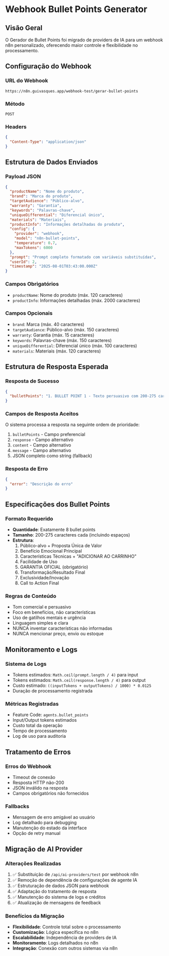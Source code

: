 # Webhook Bullet Points Generator

## Visão Geral
O Gerador de Bullet Points foi migrado de providers de IA para um webhook n8n personalizado, oferecendo maior controle e flexibilidade no processamento.

## Configuração do Webhook

### URL do Webhook
```
https://n8n.guivasques.app/webhook-test/gerar-bullet-points
```

### Método
`POST`

### Headers
```json
{
  "Content-Type": "application/json"
}
```

## Estrutura de Dados Enviados

### Payload JSON
```json
{
  "productName": "Nome do produto",
  "brand": "Marca do produto",
  "targetAudience": "Público-alvo",
  "warranty": "Garantia",
  "keywords": "Palavras-chave",
  "uniqueDifferential": "Diferencial único",
  "materials": "Materiais",
  "productInfo": "Informações detalhadas do produto",
  "config": {
    "provider": "webhook",
    "model": "n8n-bullet-points",
    "temperature": 0.7,
    "maxTokens": 6000
  },
  "prompt": "Prompt completo formatado com variáveis substituídas",
  "userId": 2,
  "timestamp": "2025-08-01T03:43:00.000Z"
}
```

### Campos Obrigatórios
- `productName`: Nome do produto (máx. 120 caracteres)
- `productInfo`: Informações detalhadas (máx. 2000 caracteres)

### Campos Opcionais
- `brand`: Marca (máx. 40 caracteres)
- `targetAudience`: Público-alvo (máx. 150 caracteres)
- `warranty`: Garantia (máx. 15 caracteres)
- `keywords`: Palavras-chave (máx. 150 caracteres)
- `uniqueDifferential`: Diferencial único (máx. 100 caracteres)
- `materials`: Materiais (máx. 120 caracteres)

## Estrutura de Resposta Esperada

### Resposta de Sucesso
```json
{
  "bulletPoints": "1. BULLET POINT 1 - Texto persuasivo com 200-275 caracteres...\n2. BULLET POINT 2 - Texto persuasivo com 200-275 caracteres...\n..."
}
```

### Campos de Resposta Aceitos
O sistema processa a resposta na seguinte ordem de prioridade:
1. `bulletPoints` - Campo preferencial
2. `response` - Campo alternativo
3. `content` - Campo alternativo
4. `message` - Campo alternativo
5. JSON completo como string (fallback)

### Resposta de Erro
```json
{
  "error": "Descrição do erro"
}
```

## Especificações dos Bullet Points

### Formato Requerido
- **Quantidade**: Exatamente 8 bullet points
- **Tamanho**: 200-275 caracteres cada (incluindo espaços)
- **Estrutura**: 
  1. Público-alvo + Proposta Única de Valor
  2. Benefício Emocional Principal
  3. Características Técnicas + "ADICIONAR AO CARRINHO"
  4. Facilidade de Uso
  5. GARANTIA OFICIAL (obrigatório)
  6. Transformação/Resultado Final
  7. Exclusividade/Inovação
  8. Call to Action Final

### Regras de Conteúdo
- Tom comercial e persuasivo
- Foco em benefícios, não características
- Uso de gatilhos mentais e urgência
- Linguagem simples e clara
- NUNCA inventar características não informadas
- NUNCA mencionar preço, envio ou estoque

## Monitoramento e Logs

### Sistema de Logs
- Tokens estimados: `Math.ceil(prompt.length / 4)` para input
- Tokens estimados: `Math.ceil(response.length / 4)` para output  
- Custo estimado: `((inputTokens + outputTokens) / 1000) * 0.0125`
- Duração de processamento registrada

### Métricas Registradas
- Feature Code: `agents.bullet_points`
- Input/Output tokens estimados
- Custo total da operação
- Tempo de processamento
- Log de uso para auditoria

## Tratamento de Erros

### Erros do Webhook
- Timeout de conexão
- Resposta HTTP não-200
- JSON inválido na resposta
- Campos obrigatórios não fornecidos

### Fallbacks
- Mensagem de erro amigável ao usuário
- Log detalhado para debugging
- Manutenção do estado da interface
- Opção de retry manual

## Migração de AI Provider

### Alterações Realizadas
1. ✅ Substituição de `/api/ai-providers/test` por webhook n8n
2. ✅ Remoção de dependência de configurações de agente IA
3. ✅ Estruturação de dados JSON para webhook
4. ✅ Adaptação do tratamento de resposta
5. ✅ Manutenção do sistema de logs e créditos
6. ✅ Atualização de mensagens de feedback

### Benefícios da Migração
- **Flexibilidade**: Controle total sobre o processamento
- **Customização**: Lógica específica no n8n
- **Escalabilidade**: Independência de providers de IA
- **Monitoramento**: Logs detalhados no n8n
- **Integração**: Conexão com outros sistemas via n8n
